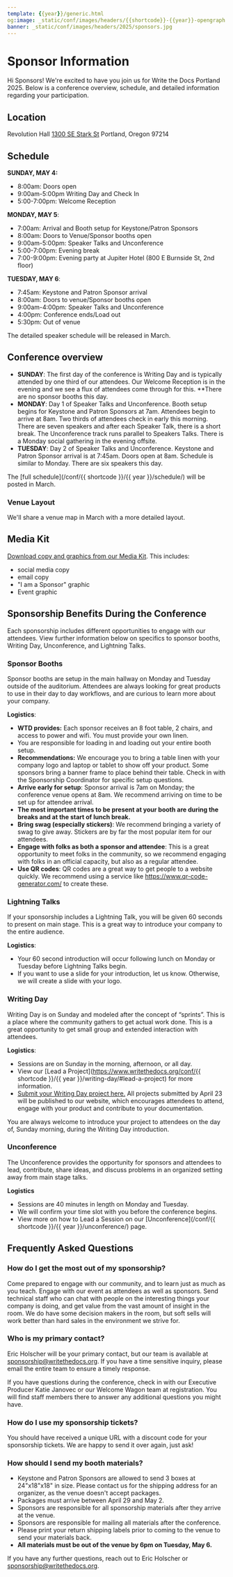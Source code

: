 ```yaml
---
template: {{year}}/generic.html
og:image: _static/conf/images/headers/{{shortcode}}-{{year}}-opengraph.jpg
banner: _static/conf/images/headers/2025/sponsors.jpg
---
```


# Sponsor Information

Hi Sponsors! We're excited to have you join us for Write the Docs Portland 2025. Below is a conference overview, schedule, and detailed information regarding your participation.

## Location

Revolution Hall
[1300 SE Stark St](https://maps.app.goo.gl/Z38CyRjmUukr3eSL6)
Portland, Oregon 97214

## Schedule

**SUNDAY, MAY 4:**

* 8:00am: Doors open
* 9:00am-5:00pm Writing Day and Check In
* 5:00-7:00pm: Welcome Reception

**MONDAY, MAY 5**:

* 7:00am: Arrival and Booth setup for Keystone/Patron Sponsors
* 8:00am: Doors to Venue/Sponsor booths open
* 9:00am-5:00pm: Speaker Talks and Unconference
* 5:00-7:00pm: Evening break
* 7:00-9:00pm: Evening party at Jupiter Hotel (800 E Burnside St, 2nd floor)

**TUESDAY, MAY 6**:

* 7:45am: Keystone and Patron Sponsor arrival
* 8:00am: Doors to venue/Sponsor booths open
* 9:00am-4:00pm: Speaker Talks and Unconference
* 4:00pm: Conference ends/Load out
* 5:30pm: Out of venue 

The detailed speaker schedule will be released in March. 

## Conference overview

-   **SUNDAY**: The first day of the conference is Writing Day and is typically attended by one third of our attendees. Our Welcome Reception is in the evening and we see a flux of attendees come through for this. **There are no sponsor booths this day.
-   **MONDAY**: Day 1 of Speaker Talks and Unconference. Booth setup begins for Keystone and Patron Sponsors at 7am. Attendees begin to arrive at 8am. Two thirds of attendees check in early this morning. There are seven speakers and after each Speaker Talk, there is a short break. The Unconference track runs parallel to Speakers Talks. There is a Monday social gathering in the evening offsite.
-   **TUESDAY**: Day 2 of Speaker Talks and Unconference. Keystone and Patron Sponsor arrival is at 7:45am. Doors open at 8am. Schedule is similar to Monday. There are six speakers this day.

The [full schedule](/conf/{{ shortcode }}/{{ year }}/schedule/) will be posted in March.

### Venue Layout

We'll share a venue map in March with a more detailed layout. 

## Media Kit

[Download copy and graphics from our Media Kit](https://drive.google.com/drive/folders/1GMr65VQ9d0cXQXAmqfZfEuyZENTS3i8R?usp=drive_link). 
This includes:
- social media copy
- email copy
- "I am a Sponsor" graphic
- Event graphic 

## Sponsorship Benefits During the Conference

Each sponsorship includes different opportunities to engage with our attendees. View further information below on specifics to sponsor booths, Writing Day, Unconference, and Lightning Talks. 

### Sponsor Booths

Sponsor booths are setup in the main hallway on Monday and Tuesday outside of the auditorium. Attendees are always looking for great products to use in their day to day workflows, and are curious to learn more about your company.

**Logistics**: 
- **WTD provides:** Each sponsor receives an 8 foot table, 2 chairs, and access to power and wifi. You must provide your own linen.
- You are responsible for loading in and loading out your entire booth setup.
- **Recommendations:**  We encourage you to bring a table linen with your company logo and laptop or tablet to show off your product. Some sponsors bring a banner frame to place behind their table. Check in with the Sponsorship Coordinator for specific setup questions.
-  **Arrive early for setup**: Sponsor arrival is 7am on Monday; the conference venue opens at 8am. We recommend arriving on time to be set up for attendee arrival.
-   **The most important times to be present at your booth are during the breaks and at the start of lunch break.**
-   **Bring swag (especially stickers)**: We recommend bringing a variety of swag to give away. Stickers are by far the most popular item for our attendees.
-   **Engage with folks as both a sponsor and attendee**: This is a great opportunity to meet folks in the community, so we recommend engaging with folks in an official capacity, but also as a regular attendee.
-   **Use QR codes**: QR codes are a great way to get people to a website quickly. We recommend using a service like <https://www.qr-code-generator.com/> to create these.

### Lightning Talks

If your sponsorship includes a Lightning Talk, you will be given 60 seconds to present on main stage. This is a great way to introduce your company to the entire audience.

**Logistics**:

- Your 60 second introduction will occur following lunch on Monday or Tuesday before Lightning Talks begin.
- If you want to use a slide for your introduction, let us know. Otherwise, we will create a slide with your logo.


### Writing Day

Writing Day is on Sunday and modeled after the concept of “sprints”. This is a place where the community gathers to get actual work done. This is a great opportunity to get small group and extended interaction with attendees.

**Logistics**:
- Sessions are on Sunday in the morning, afternoon, or all day.
- View our [Lead a Project](https://www.writethedocs.org/conf/{{ shortcode }}/{{ year }}/writing-day/#lead-a-project) for more information.
- [Submit your Writing Day project here.](https://docs.google.com/forms/d/e/1FAIpQLSeHMZ1uXTfnT0HMm-KfsgxYV1w3tmS7bMPtBx4H9cktJpSrdg/viewform?usp=dialog) All projects submitted by April 23 will be published to our website, which encourages attendees to attend, engage with your product and contribute to your documentation.

You are always welcome to introduce your project to attendees on the day of, Sunday morning, during the Writing Day introduction.

### Unconference

The Unconference provides the opportunity for sponsors and attendees to lead, contribute, share ideas, and discuss problems in an organized setting away from main stage talks.  

**Logistics**
- Sessions are 40 minutes in length on Monday and Tuesday.
- We will confirm your time slot with you before the conference begins.
- View more on how to Lead a Session on our [Unconference](/conf/{{ shortcode }}/{{ year }}/unconference/) page.

## Frequently Asked Questions

### How do I get the most out of my sponsorship?

Come prepared to engage with our community, and to learn just as much as you teach. Engage with our event as attendees as well as sponsors. Send technical staff who can chat with people on the interesting things your company is doing, and get value from the vast amount of insight in the room. We do have some decision makers in the room, but soft sells will work better than hard sales in the environment we strive for.

### Who is my primary contact?

Eric Holscher will be your primary contact, but our team is available at <sponsorship@writethedocs.org>. If you have a time sensitive inquiry, please email the entire team to ensure a timely response.

If you have questions during the conference, check in with our Executive Producer Katie Janovec or our Welcome Wagon team at registration. You will find staff members there to answer any additional questions you might have.

### How do I use my sponsorship tickets?

You should have received a unique URL with a discount code for your sponsorship tickets. We are happy to send it over again, just ask!

### How should I send my booth materials?

- Keystone and Patron Sponsors are allowed to send 3 boxes at 24"x18"x18" in size. Please contact us for the shipping address for an organizer, as the venue doesn't accept packages.
- Packages must arrive between April 29 and May 2.
- Sponsors are responsible for all sponsorship materials after they arrive at the venue. 
- Sponsors are responsible for mailing all materials after the conference. 
- Please print your return shipping labels prior to coming to the venue to send your materials back.
- **All materials must be out of the venue by 6pm on Tuesday, May 6.**

If you have any further questions, reach out to Eric Holscher or sponsorship@writethedocs.org.
